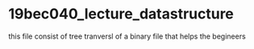 # 19bec040_lecture_datastructure 

this file consist of tree tranversl of a binary file that helps the begineers
